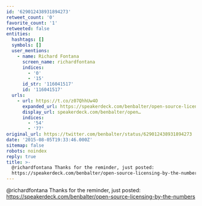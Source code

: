 ```yaml
---
id: '629012438931894273'
retweet_count: '0'
favorite_count: '1'
retweeted: false
entities:
  hashtags: []
  symbols: []
  user_mentions:
    - name: Richard Fontana
      screen_name: richardfontana
      indices:
        - '0'
        - '15'
      id_str: '116041517'
      id: '116041517'
  urls:
    - url: https://t.co/z07QhhUw4O
      expanded_url: https://speakerdeck.com/benbalter/open-source-licensing-by-the-numbers
      display_url: speakerdeck.com/benbalter/open…
      indices:
        - '54'
        - '77'
original_url: https://twitter.com/benbalter/status/629012438931894273
date: '2015-08-05T19:33:46.000Z'
sitemap: false
robots: noindex
reply: true
title: >-
  @richardfontana Thanks for the reminder, just posted:
  https://speakerdeck.com/benbalter/open-source-licensing-by-the-numbers
---
```


@richardfontana Thanks for the reminder, just posted: https://speakerdeck.com/benbalter/open-source-licensing-by-the-numbers